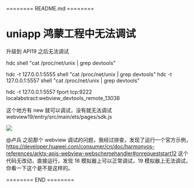======== README.md ========

# uniapp 鸿蒙工程中无法调试

升级到 API19 之后无法调试

hdc shell "cat /proc/net/unix | grep devtools"

hdc -t 127.0.0.1:5555 shell "cat /proc/net/unix | grep devtools"
hdc -t 127.0.0.1:5557 shell "cat /proc/net/unix | grep devtools"

hdc -t 127.0.0.1:5557 fport tcp:9222 localabstract:webview_devtools_remote_13038


这个地方有 new 就可以调试，没有就无法调试  webview19/entry/src/main/ets/pages/sdk.js

![](https://yuhepicgo.oss-cn-beijing.aliyuncs.com/20250807150434047.png)


@卢兵 之前那个 webview 调试的问题，我经过排查，发现了运行一个官方示例，https://developer.huawei.com/consumer/cn/doc/harmonyos-references/arkts-apis-webview-webschemehandler#onrequeststart12 这个代码无改动，直接运行，发现 16 模拟器上可以正常调试，19 模拟器上无法调试，你看一下这个是不是这样的。

======== END ========
